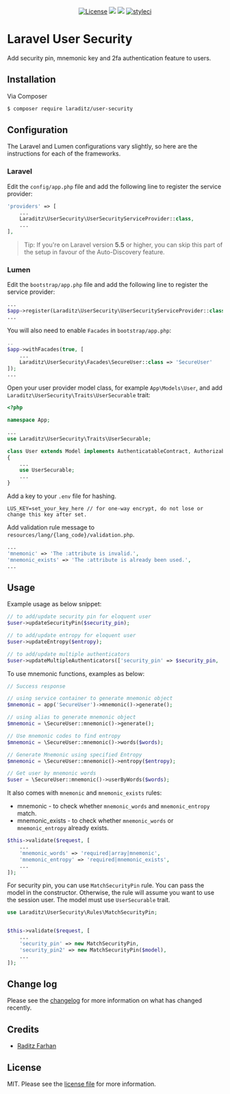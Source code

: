 <p align="center">   
    <a href="https://github.com/laraditz/user-security"><img src="https://img.shields.io/badge/License-MIT-yellow.svg?style=flat-square" alt="License"></a>
    <a href="https://packagist.org/packages/laraditz/user-security"><img src="https://img.shields.io/packagist/v/laraditz/user-security?style=flat-square"/></a>
    <a href="https://packagist.org/packages/laraditz/user-security"><img src="https://img.shields.io/packagist/dt/laraditz/user-security?color=red&style=flat-square" /></a>
    <a href="https://github.com/laraditz/user-security"><img src="https://github.styleci.io/repos/7548986/shield?style=square" alt="styleci"></img></a>
</p>

# Laravel User Security

Add security pin, mnemonic key and 2fa authentication feature to users.

## Installation

Via Composer

``` bash
$ composer require laraditz/user-security
```

## Configuration

The Laravel and Lumen configurations vary slightly, so here are the instructions for each of the frameworks.

### Laravel

Edit the `config/app.php` file and add the following line to register the service provider:

```php
'providers' => [
    ...
    Laraditz\UserSecurity\UserSecurityServiceProvider::class,
    ...
],
```

> Tip: If you're on Laravel version **5.5** or higher, you can skip this part of the setup in favour of the Auto-Discovery feature.

### Lumen

Edit the `bootstrap/app.php` file and add the following line to register the service provider:

```php
...
$app->register(Laraditz\UserSecurity\UserSecurityServiceProvider::class);
...
```

You will also need to enable `Facades`  in `bootstrap/app.php`:

```php
..
$app->withFacades(true, [
    ...
    Laraditz\UserSecurity\Facades\SecureUser::class => 'SecureUser'
]);
...
```

Open your user provider model class, for example `App\Models\User`, and add `Laraditz\UserSecurity\Traits\UserSecurable` trait:

```php
<?php

namespace App;

...
use Laraditz\UserSecurity\Traits\UserSecurable;

class User extends Model implements AuthenticatableContract, AuthorizableContract
{
    ...
    use UserSecurable;
    ...
}
```

Add a key to your `.env` file for hashing.
```
LUS_KEY=set_your_key_here // for one-way encrypt, do not lose or change this key after set.
```

Add validation rule message to `resources/lang/{lang_code}/validation.php`.
```php
...
'mnemonic' => 'The :attribute is invalid.',
'mnemonic_exists' => 'The :attribute is already been used.',
...
```

## Usage

Example usage as below snippet:

```php
// to add/update security pin for eloquent user
$user->updateSecurityPin($security_pin);

// to add/update entropy for eloquent user
$user->updateEntropy($entropy);

// to add/update multiple authenticators
$user->updateMultipleAuthenticators(['security_pin' => $security_pin, 'mnemonic_entropy' => $entropy]);
```

To use mnemonic functions, examples as below:

```php
// Success response

// using service container to generate mnemonic object
$mnemonic = app('SecureUser')->mnemonic()->generate();

// using alias to generate mnemonic object
$mnemonic = \SecureUser::mnemonic()->generate();

// Use mnemonic codes to find entropy
$mnemonic = \SecureUser::mnemonic()->words($words);

// Generate Mnemonic using specified Entropy
$mnemonic = \SecureUser::mnemonic()->entropy($entropy);

// Get user by mnemonic words
$user = \SecureUser::mnemonic()->userByWords($words);
```

It also comes with `mnemonic` and `mnemonic_exists` rules:
- mnemonic - to check whether `mnemonic_words` and `mnemonic_entropy` match.
- mnemonic_exists - to check whether `mnemonic_words` or `mnemonic_entropy` already exists.

```php
$this->validate($request, [
    ...
    'mnemonic_words' => 'required|array|mnemonic',
    'mnemonic_entropy' => 'required|mnemonic_exists',
    ...
]);
```

For security pin, you can use `MatchSecurityPin` rule. You can pass the model in the constructor. Otherwise, the rule will assume you want to use the session user. The model must use `UserSecurable` trait.

```php
use Laraditz\UserSecurity\Rules\MatchSecurityPin;


$this->validate($request, [
    ...
    'security_pin' => new MatchSecurityPin,
    'security_pin2' => new MatchSecurityPin($model),
    ...
]);
```


## Change log

Please see the [changelog](CHANGELOG.md) for more information on what has changed recently.

## Credits

- [Raditz Farhan](https://github.com/raditzfarhan)

## License

MIT. Please see the [license file](LICENSE) for more information.
